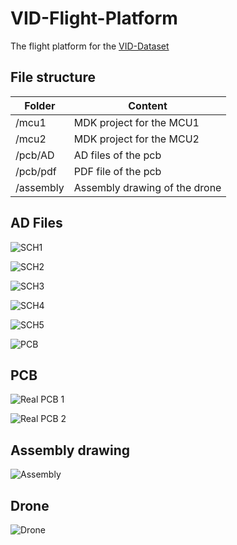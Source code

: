 # VID-Flight-Platform
The flight platform for the [VID-Dataset](https://github.com/ZJU-FAST-Lab/VID-Dataset)

## File structure 

| Folder    | Content                       |
| --------- | ----------------------------- |
| /mcu1     | MDK project for the MCU1      |
| /mcu2     | MDK project for the MCU2      |
| /pcb/AD   | AD files of the pcb           |
| /pcb/pdf  | PDF file of the pcb           |
| /assembly | Assembly drawing of the drone |



## AD Files

![SCH1](https://github.com/ZJU-FAST-Lab/VID-Flight-Platform/blob/main/img/sch1.png)

![SCH2](https://github.com/ZJU-FAST-Lab/VID-Flight-Platform/blob/main/img/sch2.png)

![SCH3](https://github.com/ZJU-FAST-Lab/VID-Flight-Platform/blob/main/img/sch3.png)

![SCH4](https://github.com/ZJU-FAST-Lab/VID-Flight-Platform/blob/main/img/sch4.png)

![SCH5](https://github.com/ZJU-FAST-Lab/VID-Flight-Platform/blob/main/img/sch5.png)

![PCB](https://github.com/ZJU-FAST-Lab/VID-Flight-Platform/blob/main/img/pcb.png)

## PCB

![Real PCB 1](https://github.com/ZJU-FAST-Lab/VID-Flight-Platform/blob/main/img/pcb.png)

![Real PCB 2](https://github.com/ZJU-FAST-Lab/VID-Flight-Platform/blob/main/img/pcb.png)

## Assembly drawing 

![Assembly](https://github.com/ZJU-FAST-Lab/VID-Flight-Platform/blob/main/img/drone.png)

## Drone 

![Drone](https://github.com/ZJU-FAST-Lab/VID-Flight-Platform/blob/main/img/drone.png)



